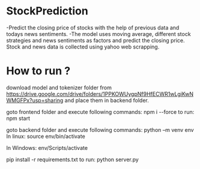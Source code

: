 # StockPrediction

-Predict the closing price of stocks with the help of previous data and todays news sentiments.
-The model uses moving average, different stock strategies and news sentiments as factors and predict the closing price.
Stock and news data is collected using yahoo web scrapping.


# How to run ? 
download model and tokenizer folder from
https://drive.google.com/drive/folders/1PPKOWUygpNf9HfECWR1wLgiKwNWMGFPx?usp=sharing
and place them in backend folder.

goto frontend folder and execute following commands:
npm i --force
to run:
npm start

goto backend folder and execute following commands:
python –m venv env
In linux:
    source env/bin/activate

In Windows:
    env/Scripts/activate

pip install -r requirements.txt
to run:
python server.py
